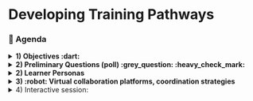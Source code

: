 # Developing Training Pathways
### :scroll: Agenda

<details>
  <summary><b>1) Objectives :dart: </b> </summary>
  
1. Provide a taste of the TechChange training, using opensource technoloigies.
1. Allow participants to begin the process of developing an online training pathway.
1. Initiate dialogue on creating interactive virtual online content and trainings, both live and recorded.

</details>

<details>
  <summary><b>2) Preliminary Questions (poll) :grey_question: :heavy_check_mark: </b> </summary>

Try this poll:
[Preliminary Poll](https://github.com/imujawar/MEDAB_imran/blob/master/training%20poll.md "Go to Poll")

</details>

<details>
  <summary><b>2) Learner Personas </b></summary>
  
The learner personas can be found in this [Google folder](https://drive.google.com/drive/folders/13WeXRgnRgEDhpFb_Y4356mcr2TvlaGM0?usp=sharing)

Please pick one Learner Persona to identify and list **Existing** personas and **Needs** for virtual trainings for them:
<ol type="a">
  <li>Deputy Country Director (CDC)</li>
  <li>M&E Specialist (CDC)</li>
  <li>SI Chief (CDC)</li>
  <li>Testing Adviser (CDC)</li>
  <li>MoH C&T Adviser</li>
  <li>Data Manager (Partner)</li>
</ol>    

![Sample persona](/images/googledoc.JPG)

</details>

<details>
  <summary><b>3) :robot: Virtual collaboration platforms, coordination strategies </b></summary>
    <details>
<summary> More stuff collapsed :grinning: </summary>

blah blah blah
</details>
</details>

<details>
  <summary>4) Interactive session: </summary>
  
[![](https://api.gh-polls.com/poll/01E4VXNASD25Z386XK63T0KGE7/test1)](https://api.gh-polls.com/poll/01E4VXNASD25Z386XK63T0KGE7/test1/vote)
[![](https://api.gh-polls.com/poll/01E4VXNASD25Z386XK63T0KGE7/test2)](https://api.gh-polls.com/poll/01E4VXNASD25Z386XK63T0KGE7/test2/vote)
[![](https://api.gh-polls.com/poll/01E4VXNASD25Z386XK63T0KGE7/test3)](https://api.gh-polls.com/poll/01E4VXNASD25Z386XK63T0KGE7/test3/vote)


</details>
